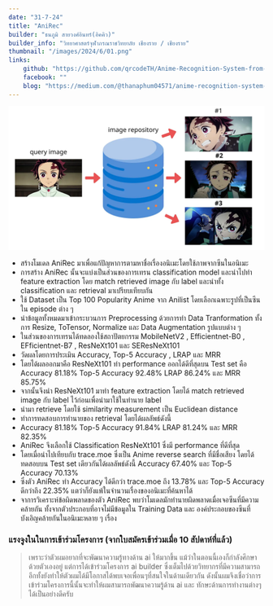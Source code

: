 ```yaml
---
date: "31-7-24"
title: "AniRec"
builder: "ธนภูมิ สายวงศ์อินทร์(อิคคิว)"
builder_info: "วิทยาศาสตร์จุฬาภรณราชวิทยาลัย เชียงราย / เชียงราย"
thumbnail: "/images/2024/6/01.png"
links:
    github: "https://github.com/qrcodeTH/Anime-Recognition-System-from-Scene-Images/tree/main"
    facebook: ""
    blog: "https://medium.com/@thanaphum04571/anime-recognition-system-from-scene-images-anirec-%E0%B8%A3%E0%B8%B0%E0%B8%9A%E0%B8%B8%E0%B8%8A%E0%B8%B7%E0%B9%88%E0%B8%AD%E0%B9%80%E0%B8%A3%E0%B8%B7%E0%B9%88%E0%B8%AD%E0%B8%87%E0%B8%88%E0%B8%B2%E0%B8%81%E0%B8%A0%E0%B8%B2%E0%B8%9E%E0%B8%8B%E0%B8%B5%E0%B8%99%E0%B8%AD%E0%B8%99%E0%B8%B4%E0%B9%80%E0%B8%A1%E0%B8%B0-c0133dbbfaa9"
---
```


![image](/images/2024/6/01.png)

- สร้างโมเดล AniRec มาเพื่อแก้ปัญหาการตามหาชื่อเรื่องอนิเมะโดยใช้ภาพจากซีนในอนิเมะ
- การสร้าง AniRec นั้นจะแบ่งเป็นส่วนของการเทรน classification model และนำไปทำ feature extraction โดย match retrieved image กับ label และนำทั้ง classification และ retrieval มาเปรียบเทียบกัน
- ใช้ Dataset เป็น Top 100 Popularity Anime จาก Anilist โดยเลือกเฉพาะรูปที่เป็นซีนใน episode ต่าง ๆ
- นำข้อมูลทั้งหมดมาเข้ากระบวนการ Preprocessing ด้วยการทำ Data Tranformation ทั้งการ Resize, ToTensor, Normalize และ Data Augmentation รูปแบบต่าง ๆ
- ในส่วนของการเทรนได้ทดลองใช้สถาปัตยกรรม MobileNetV2 , Efficientnet-B0 , EFficientnet-B7 , ResNeXt101 และ SEResNeXt101
- วัดผลโดยการประเมิน Accuracy, Top-5 Accuracy , LRAP และ MRR
- โดยได้ผลออกมาคือ ResNeXt101 ทำ performance ออกได้ดีที่สุดบน Test set คือ Accuracy 81.18% Top-5 Accuracy 92.48% LRAP 86.24% และ MRR 85.75%
- จากนั้นจึงนำ ResNeXt101 มาทำ feature extraction โดยได้ match retrieved image กับ label ไว้ก่อนเพื่อนำมาใช้ในทำนาย label
- นำมา retrieve โดยใช้ similarity measurement เป็น Euclidean distance
- ทำการทดสอบการทำนายของ retrieval โดยได้ผลลัพธ์ดังนี้
- Accuracy 81.18% Top-5 Accuracy 91.84% LRAP 81.24% และ MRR 82.35%
- AniRec จึงเลือกใช้ Classification ResNeXt101 ซึ่งมี performance ที่ดีที่สุด
- โดยเมื่อนำไปเทียบกับ trace.moe ซึ่งเป็น Anime reverse search ที่มีชื่อเสียง โดยได้ทดสอบบน Test set เดียวกันได้ผลลัพธ์ดังนี้ Accuracy 67.40% และ Top-5 Accuracy 70.13%
- ซึ่งตัว AniRec ทำ Accuracy ได้ดีกว่า trace.moe ถึง 13.78% และ Top-5 Accuracy ดีกว่าถึง 22.35% แตว่าก็ยังแพ้ในจำนวนเรื่องของอนิเมะที่ค้นหาได้
- จาการวิเคราะห์ข้อผิดพลาดของตัว AniRec พบว่าโมเดลมักทำนายผิดพลาดเมื่อเจอซีนที่มีความคล้ายกัน ทั้งจากตัวประกอบที่อาจไม่มีข้อมูลใน Training Data และ องค์ประกอบของซีนที่บังเอิญคล้ายกันในอนิเมะหลาย ๆ เรื่อง


### แรงจูงในในการเข้าร่วมโครงการ (จากใบสมัครเข้าร่วมเมื่อ 10 สัปดาห์ที่แล้ว)

> เพราะว่าตัวผมอยากที่จะพัฒนาความรู้ทางด้าน ai ให้มากขึ้น แม้ว่าในตอนนี้เองก็กำลังศึกษาด้วยตัวเองอยู่ แต่การได้เข้าร่วมโครงการ ai builder ซึ่งเต็มไปด้วยวิทยากรที่มีความสามารถ อีกทั้งยังทำให้ตัวผมได้มีโอกาสได้พบเจอเพื่อนๆที่สนใจในด้านเดียวกัน ดังนั้นผมจึงเชื่อว่าการเข้าร่วมโครงการนี้นั้นจะทำให้ผมสามารถพัฒนาความรู้ด้าน ai และ ทักษะด้านการทำงานต่างๆ ได้เป็นอย่างดีครับ
    